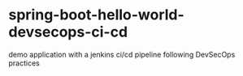 # spring-boot-hello-world-devsecops-ci-cd
demo application with a jenkins ci/cd pipeline following DevSecOps practices
